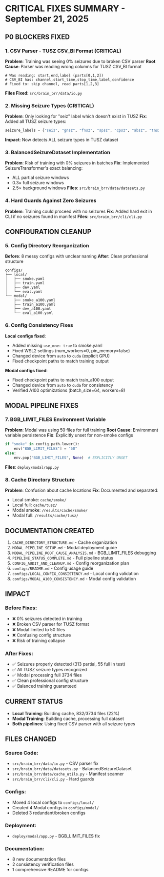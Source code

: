 # CRITICAL FIXES SUMMARY - September 21, 2025

## P0 BLOCKERS FIXED

### 1. CSV Parser - TUSZ CSV_BI Format (CRITICAL)
**Problem**: Training was seeing 0% seizures due to broken CSV parser
**Root Cause**: Parser was reading wrong columns for TUSZ CSV_BI format
```
# Was reading: start,end,label (parts[0,1,2])
# CSV_BI has: channel,start_time,stop_time,label,confidence
# Fixed to: skip channel, read parts[1,2,3]
```
**Files Fixed**: `src/brain_brr/data/io.py`

### 2. Missing Seizure Types (CRITICAL)
**Problem**: Only looking for "seiz" label which doesn't exist in TUSZ
**Fix**: Added all TUSZ seizure types:
```python
seizure_labels = {"seiz", "gnsz", "fnsz", "spsz", "cpsz", "absz", "tnsz", "tcsz", "spkz"}
```
**Impact**: Now detects ALL seizure types in TUSZ dataset

### 3. BalancedSeizureDataset Implementation
**Problem**: Risk of training with 0% seizures in batches
**Fix**: Implemented SeizureTransformer's exact balancing:
- ALL partial seizure windows
- 0.3× full seizure windows
- 2.5× background windows
**Files**: `src/brain_brr/data/datasets.py`

### 4. Hard Guards Against Zero Seizures
**Problem**: Training could proceed with no seizures
**Fix**: Added hard exit in CLI if no seizures found in manifest
**Files**: `src/brain_brr/cli/cli.py`

## CONFIGURATION CLEANUP

### 5. Config Directory Reorganization
**Before**: 8 messy configs with unclear naming
**After**: Clean professional structure
```
configs/
├── local/
│   ├── smoke.yaml
│   ├── train.yaml
│   ├── dev.yaml
│   └── eval.yaml
└── modal/
    ├── smoke_a100.yaml
    ├── train_a100.yaml
    ├── dev_a100.yaml
    └── eval_a100.yaml
```

### 6. Config Consistency Fixes
**Local configs fixed**:
- Added missing `use_mne: true` to smoke.yaml
- Fixed WSL2 settings (num_workers=0, pin_memory=false)
- Changed device from `auto` to `cuda` (explicit GPU)
- Fixed checkpoint paths to match training output

**Modal configs fixed**:
- Fixed checkpoint paths to match train_a100 output
- Changed device from `auto` to `cuda` for consistency
- Verified A100 optimizations (batch_size=64, workers=8)

## MODAL PIPELINE FIXES

### 7. BGB_LIMIT_FILES Environment Variable
**Problem**: Modal was using 50 files for full training
**Root Cause**: Environment variable persistence
**Fix**: Explicitly unset for non-smoke configs
```python
if "smoke" in config_path.lower():
    env["BGB_LIMIT_FILES"] = "50"
else:
    env.pop("BGB_LIMIT_FILES", None)  # EXPLICITLY UNSET
```
**Files**: `deploy/modal/app.py`

### 8. Cache Directory Structure
**Problem**: Confusion about cache locations
**Fix**: Documented and separated:
- Local smoke: `cache/smoke/`
- Local full: `cache/tusz/`
- Modal smoke: `/results/cache/smoke/`
- Modal full: `/results/cache/tusz/`

## DOCUMENTATION CREATED

1. `CACHE_DIRECTORY_STRUCTURE.md` - Cache organization
2. `MODAL_PIPELINE_SETUP.md` - Modal deployment guide
3. `MODAL_PIPELINE_ROOT_CAUSE_ANALYSIS.md` - BGB_LIMIT_FILES debugging
4. `PIPELINE_STATUS_COMPLETE.md` - Full pipeline status
5. `CONFIG_AUDIT_AND_CLEANUP.md` - Config reorganization plan
6. `configs/README.md` - Config usage guide
7. `configs/LOCAL_CONFIG_CONSISTENCY.md` - Local config validation
8. `configs/MODAL_A100_CONSISTENCY.md` - Modal config validation

## IMPACT

### Before Fixes:
- ❌ 0% seizures detected in training
- ❌ Broken CSV parser for TUSZ format
- ❌ Modal limited to 50 files
- ❌ Confusing config structure
- ❌ Risk of training collapse

### After Fixes:
- ✅ Seizures properly detected (313 partial, 55 full in test)
- ✅ All TUSZ seizure types recognized
- ✅ Modal processing full 3734 files
- ✅ Clean professional config structure
- ✅ Balanced training guaranteed

## CURRENT STATUS

- **Local Training**: Building cache, 832/3734 files (22%)
- **Modal Training**: Building cache, processing full dataset
- **Both pipelines**: Using fixed CSV parser with all seizure types

## FILES CHANGED

### Source Code:
- `src/brain_brr/data/io.py` - CSV parser fix
- `src/brain_brr/data/datasets.py` - BalancedSeizureDataset
- `src/brain_brr/data/cache_utils.py` - Manifest scanner
- `src/brain_brr/cli/cli.py` - Hard guards

### Configs:
- Moved 4 local configs to `configs/local/`
- Created 4 Modal configs in `configs/modal/`
- Deleted 3 redundant/broken configs

### Deployment:
- `deploy/modal/app.py` - BGB_LIMIT_FILES fix

### Documentation:
- 8 new documentation files
- 2 consistency verification files
- 1 comprehensive README for configs